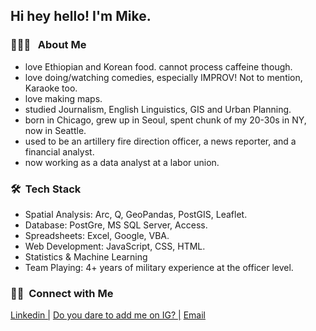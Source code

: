 

<h2> Hi hey hello! I'm Mike.</h2>

<h3>👨🏻‍💻 &nbsp; About Me </h3>

- love Ethiopian and Korean food. cannot process caffeine though. 
- love doing/watching comedies, especially IMPROV! Not to mention, Karaoke too. 
- love making maps.
- studied Journalism, English Linguistics, GIS and Urban Planning.
- born in Chicago, grew up in Seoul, spent chunk of my 20-30s in NY, now in Seattle.
- used to be an artillery fire direction officer, a news reporter, and a financial analyst.
- now working as a data analyst at a labor union.

<h3> 🛠 &nbsp;Tech Stack</h3>

- Spatial Analysis: Arc, Q, GeoPandas, PostGIS, Leaflet.
- Database: PostGre, MS SQL Server, Access.
- Spreadsheets: Excel, Google, VBA.
- Web Development: JavaScript, CSS, HTML.
- Statistics & Machine Learning
- Team Playing: 4+ years of military experience at the officer level.


<h3> 🤝🏻 &nbsp;Connect with Me </h3>

<p>
<a href="https://www.linkedin.com/in/dongsoomikeseo/" target="_blank">Linkedin |</a>
<a href="https://www.instagram.com/noloiteringhere/" target="_blank"> Do you dare to add me on IG? |</a>
<a href="mailto:fdoseo@gmail.com"> Email</a>
</p>


